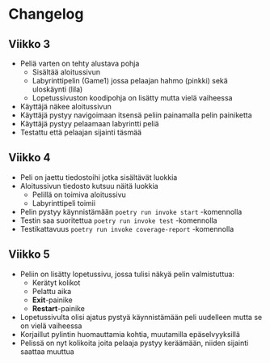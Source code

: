 # Changelog

## Viikko 3

* Peliä varten on tehty alustava pohja
  - Sisältää aloitussivun
  - Labyrinttipelin (Game1) jossa pelaajan hahmo (pinkki) sekä uloskäynti (lila)
  - Lopetussivuston koodipohja on lisätty mutta vielä vaiheessa
* Käyttäjä näkee aloitussivun
* Käyttäjä pystyy navigoimaan itsensä peliin painamalla pelin painiketta
* Käyttäjä pystyy pelaamaan labyrintti peliä
* Testattu että pelaajan sijainti täsmää

## Viikko 4

* Peli on jaettu tiedostoihi jotka sisältävät luokkia
* Aloitussivun tiedosto kutsuu näitä luokkia
  - Pelillä on toimiva aloitussivu
  - Labyrinttipeli toimii
 * Pelin pystyy käynnistämään `poetry run invoke start` -komennolla
 * Testin saa suoritettua `poetry run invoke test` -komennolla
 * Testikattavuus `poetry run invoke coverage-report` -komennolla

## Viikko 5

* Peliin on lisätty lopetussivu, jossa tulisi näkyä pelin valmistuttua:
    * Kerätyt kolikot
    * Pelattu aika
    * **Exit**-painike
    * **Restart**-painike
* Lopetussivulta olisi ajatus pystyä käynnistämään peli uudelleen mutta se on vielä vaiheessa
* Korjaillut pylintin huomauttamia kohtia, muutamilla epäselvyyksillä
* Pelissä on nyt kolikoita joita pelaaja pystyy keräämään, niiden sijainti saattaa muuttua
